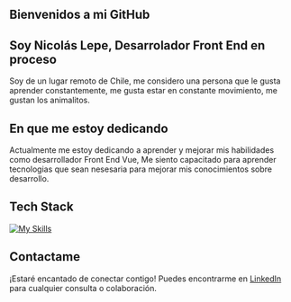 ## Bienvenidos a mi GitHub
## Soy Nicolás Lepe, Desarrolador Front End en proceso
Soy de un lugar remoto de Chile, me considero una persona que le gusta aprender constantemente, me gusta estar en constante movimiento, me gustan los animalitos.

## En que me estoy dedicando
Actualmente me estoy dedicando a aprender y mejorar mis habilidades como desarrollador Front End Vue, Me siento capacitado para aprender tecnologias que sean nesesaria para mejorar mis conocimientos sobre desarrollo.

## Tech Stack 
[![My Skills](https://skillicons.dev/icons?i=html,css,bootstrap,js,vue)](https://skillicons.dev)

## Contactame
¡Estaré encantado de conectar contigo! Puedes encontrarme en [LinkedIn](https://www.linkedin.com/in/nicolas-lepe-silva/) para cualquier consulta o colaboración.
 




